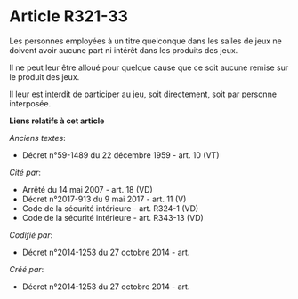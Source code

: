 # Article R321-33

Les personnes employées à un titre quelconque dans les salles de jeux ne doivent avoir aucune part ni intérêt dans les
produits des jeux.

Il ne peut leur être alloué pour quelque cause que ce soit aucune remise sur le produit des jeux.

Il leur est interdit de participer au jeu, soit directement, soit par personne interposée.

**Liens relatifs à cet article**

_Anciens textes_:

  - Décret n°59-1489 du 22 décembre 1959 - art. 10 (VT)

_Cité par_:

  - Arrêté du 14 mai 2007 - art. 18 (VD)
  - Décret n°2017-913 du 9 mai 2017 - art. 11 (V)
  - Code de la sécurité intérieure - art. R324-1 (VD)
  - Code de la sécurité intérieure - art. R343-13 (VD)

_Codifié par_:

  - Décret n°2014-1253 du 27 octobre 2014 - art.

_Créé par_:

  - Décret n°2014-1253 du 27 octobre 2014 - art.
